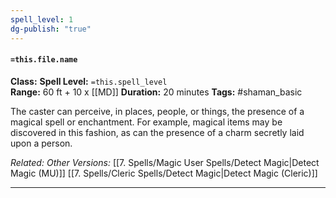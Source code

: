 ```yaml
---
spell_level: 1
dg-publish: "true"
---
```


#### `=this.file.name`

**Class:** 
**Spell Level:** `=this.spell_level`  
**Range:** 60 ft + 10 x [[MD]]
**Duration:** 20 minutes
**Tags:** #shaman_basic  

The caster can perceive, in places, people, or things, the presence of a magical spell or enchantment. For example, magical items may be discovered in this fashion, as can the presence of a charm secretly laid upon a person.

*Related:* 
*Other Versions:* [[7. Spells/Magic User Spells/Detect Magic|Detect Magic (MU)]] [[7. Spells/Cleric Spells/Detect Magic|Detect Magic (Cleric)]]
___
